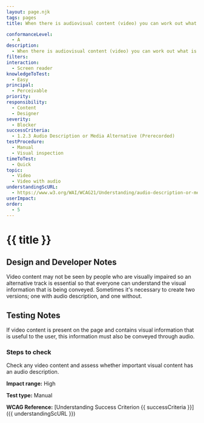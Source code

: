 ```yaml
---
layout: page.njk
tags: pages
title: When there is audiovisual content (video) you can work out what is going on from the audio or an audio description is provided

conformanceLevel:
  - A
description:
  - When there is audiovisual content (video) you can work out what is going on from the audio or an audio description is provided
filters:
interaction:
  - Screen reader
knowledgeToTest:
  - Easy
principal:
  - Perceivable
priority:
responsibility:
  - Content
  - Designer
severity:
  - Blocker
successCriteria:
  - 1.2.3 Audio Description or Media Alternative (Prerecorded)
testProcedure:
  - Manual
  - Visual inspection
timeToTest:
  - Quick
topic:
  - Video
  - Video with audio
understandingScURL:
  - https://www.w3.org/WAI/WCAG21/Understanding/audio-description-or-media-alternative-prerecorded.html
userImpact:
order:
  - 5
---
```


# {{ title }}

## Design and Developer Notes

Video content may not be seen by people who are visually impaired so an alternative track is essential so that everyone can understand the visual
information that is being conveyed. Sometimes it's necessary to create two versions; one with audio description, and one without.

## Testing Notes

If video content is present on the page and contains visual information that is useful to the user, this information must also be conveyed through audio.

### Steps to check

Check any video content and assess whether important visual content has an audio description.

**Impact range:** High

**Test type:** Manual

**WCAG Reference:** [Understanding Success Criterion {{ successCriteria }}]({{ understandingScURL }})
